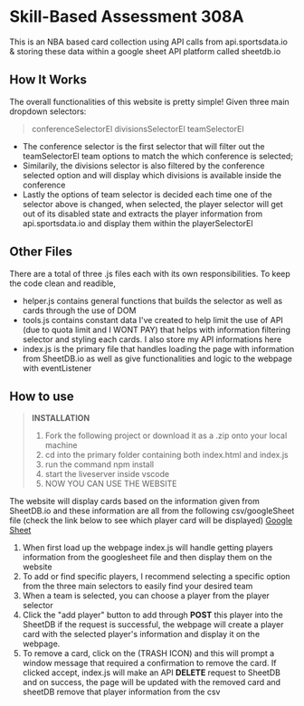 ﻿# Skill-Based Assessment 308A
This is an NBA based card collection using API calls from api.sportsdata.io & storing these data
within a google sheet API platform called sheetdb.io
## How It Works
The overall functionalities of this website is pretty simple!
Given three main dropdown selectors: 

> conferenceSelectorEl
> divisionsSelectorEl
> teamSelectorEl
 - The conference selector is the first selector that will filter out the teamSelectorEl team options to match the which conference is selected; 
 - Similarily, the divisions selector is also filtered by the conference selected option and will display which divisions is available inside the conference
 - Lastly the options of team selector is decided each time one of the selector above is changed, when selected, the player selector will get out of its disabled state and extracts the player information from api.sportsdata.io and display them within the playerSelectorEl
## Other Files
There are a total of three .js files each with its own responsibilities.
To keep the code clean and readible, 
 - helper.js contains general functions that builds the selector as well as cards through the use of DOM
 - tools.js contains constant data I've created to help limit the use of API (due to quota limit and I WONT PAY) that helps with information filtering selector and styling each cards. I also store my API informations here
 - index.js is the primary file that handles loading the page with information from SheetDB.io as well as give functionalities and logic to the webpage with eventListener
## How to use
> **INSTALLATION**
> 1. Fork the following project or download it as a .zip onto your local machine
> 2. cd into the primary folder containing both index.html and index.js
> 3. run the command npm install
> 4. start the liveserver inside vscode
> 5. NOW YOU CAN USE THE WEBSITE

The website will display cards based on the information given from SheetDB.io and these information are all from the following csv/googleSheet file (check the link below to see which player card will be displayed)
 [Google Sheet](https://docs.google.com/spreadsheets/d/1ZR2bh41uwJb869lPEsrU1t3hLtYM_G5pBxIKqUUotHU/edit?usp=sharing) 
1. When first load up the webpage index.js will handle getting players
   information from the googlesheet file and then display them on the
   website 
 2. To add or find specific players, I recommend selecting a    specific
    option from the three main selectors to easily find your    desired
    team
 3. When a team is selected, you can choose a player from
   the player selector
   4. Click the "add player" button to add through **POST** this player into the SheetDB if the request is successful, the webpage will create a player card with the selected player's information and display it on the webpage.
   5. To remove a card, click on the (TRASH ICON) and this will prompt a window message that required a confirmation to remove the card. If clicked accept, index.js will make an API **DELETE** request to SheetDB and on success, the page will be updated with the removed card and sheetDB remove that player information from the csv

